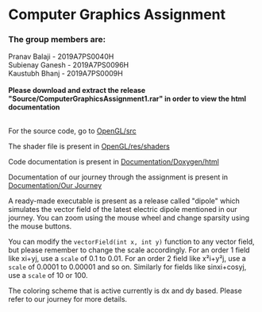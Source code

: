 # Computer Graphics Assignment
### The group members are:
Pranav Balaji - 2019A7PS0040H  
Subienay Ganesh - 2019A7PS0096H  
Kaustubh Bhanj - 2019A7PS0009H  
<br>
**Please download and extract the release "Source/ComputerGraphicsAssignment1.rar" in order to view the html documentation**
<br><br/>

For the source code, go to [OpenGL/src](https://github.com/ComputerGraphics-Group/OpenGL/blob/master/OpenGL/src/Application.cpp)

The shader file is present in [OpenGL/res/shaders](https://github.com/ComputerGraphics-Group/OpenGL/blob/master/OpenGL/res/shaders/basic.shader)

Code documentation is present in [Documentation/Doxygen/html](https://github.com/ComputerGraphics-Group/OpenGL/tree/master/Documentation/Doxygen/html)

Documentation of our journey through the assignment is present in [Documentation/Our Journey](https://github.com/ComputerGraphics-Group/OpenGL/tree/master/Documentation/Our%20Journey)

A ready-made executable is present as a release called "dipole" which simulates the vector field of the latest electric dipole mentioned in our journey.
You can zoom using the mouse wheel and change sparsity using the mouse buttons.

You can modify the `vectorField(int x, int y)` function to any vector field, but please remember to change the scale accordingly.
For an order 1 field like xi+yj, use a `scale` of 0.1 to 0.01. For an order 2 field like x²i+y²j, use a `scale` of 0.0001 to 0.00001 and so on. Similarly for fields like sinxi+cosyj, use a `scale` of 10 or 100.

The coloring scheme that is active currently is dx and dy based. Please refer to our journey for more details.
